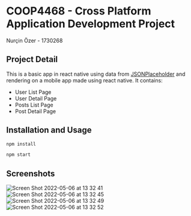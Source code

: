 # COOP4468 - Cross Platform Application Development Project

Nurçin Özer - 1730268

## Project Detail

This is a basic app in react native using data from [JSONPlaceholder](https://jsonplaceholder.typicode.com/) and rendering on a mobile app made using react native. It contains:

- User List Page
- User Detail Page
- Posts List Page
- Post Detail Page

## Installation and Usage

```bash
npm install
```

```bash
npm start
```

## Screenshots
<img alt="Screen Shot 2022-05-06 at 13 32 41" src="https://user-images.githubusercontent.com/20209512/167115685-b7a5b5dc-5ff5-4448-aa08-f6ddd51d5bf0.png">

<img alt="Screen Shot 2022-05-06 at 13 32 45" src="https://user-images.githubusercontent.com/20209512/167115733-312648a9-c005-4f0a-957b-eb5e4aa11413.png">

<img alt="Screen Shot 2022-05-06 at 13 32 49" src="https://user-images.githubusercontent.com/20209512/167115766-c033e81e-0b92-4d7a-aee2-81b42d91423c.png">

<img alt="Screen Shot 2022-05-06 at 13 32 52" src="https://user-images.githubusercontent.com/20209512/167115788-49199bf6-a643-4f62-b189-9922a94c9fbe.png">